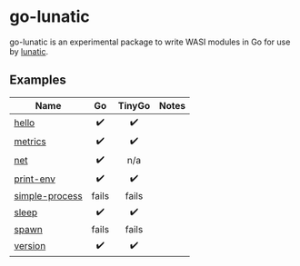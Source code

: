 # go-lunatic

go-lunatic is an experimental package to write WASI modules in Go
for use by [lunatic].

[lunatic]: https://lunatic.solutions/

## Examples

| Name             |         Go         |       TinyGo       | Notes |
| ---------------- | :----------------: | :----------------: | ----- |
| [hello]          | :heavy_check_mark: | :heavy_check_mark: |       |
| [metrics]        | :heavy_check_mark: | :heavy_check_mark: |       |
| [net]            | :heavy_check_mark: |        n/a         |       |
| [print-env]      | :heavy_check_mark: | :heavy_check_mark: |       |
| [simple-process] |       fails        |       fails        |       |
| [sleep]          | :heavy_check_mark: | :heavy_check_mark: |       |
| [spawn]          |       fails        |       fails        |       |
| [version]        | :heavy_check_mark: | :heavy_check_mark: |       |

[hello]: ./examples/hello/
[metrics]: ./examples/metrics/
[net]: ./examples/net/
[print-env]: ./examples/print-env/
[simple-process]: ./examples/simple-process/
[sleep]: ./examples/sleep/
[spawn]: ./examples/spawn/
[version]: ./examples/version/
